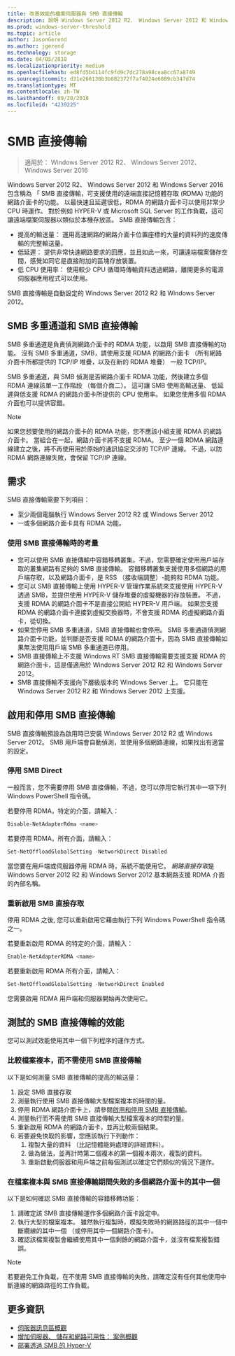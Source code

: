 ```yaml
---
title: 改善效能的檔案伺服器與 SMB 直接傳輸
description: 說明 Windows Server 2012 R2、 Windows Server 2012 和 Windows Server 2016 中的 SMB 直接傳輸功能。
ms.prod: windows-server-threshold
ms.topic: article
author: JasonGerend
ms.author: jgerend
ms.technology: storage
ms.date: 04/05/2018
ms.localizationpriority: medium
ms.openlocfilehash: ed8fd5b4114fc9fd9c7dc278a98cea8cc67a8749
ms.sourcegitcommit: d31e266130b3b082372f7af4024e6089cb347d74
ms.translationtype: MT
ms.contentlocale: zh-TW
ms.lasthandoff: 09/28/2018
ms.locfileid: "4239225"
---
```

# SMB 直接傳輸

>適用於： Windows Server 2012 R2、 Windows Server 2012、 Windows Server 2016

Windows Server 2012 R2、 Windows Server 2012 和 Windows Server 2016 包含稱為 「 SMB 直接傳輸，可支援使用的遠端直接記憶體存取 (RDMA) 功能的網路介面卡的功能。 以最快速且延遲很低，RDMA 的網路介面卡可以使用非常少 CPU 時運作。 對於例如 HYPER-V 或 Microsoft SQL Server 的工作負載，這可讓遠端檔案伺服器以類似於本機存放區。 SMB 直接傳輸包含：

- 提高的輸送量： 運用高速網路的網路介面卡位置座標的大量的資料列的速度傳輸的完整輸送量。
- 低延遲： 提供非常快速網路要求的回應，並且如此一來，可讓遠端檔案儲存空間，感覺如同它是直接附加的區塊存放裝置。
- 低 CPU 使用率： 使用較少 CPU 循環時傳輸資料透過網路，離開更多的電源伺服器應用程式可以使用。

SMB 直接傳輸是自動設定的 Windows Server 2012 R2 和 Windows Server 2012。

## SMB 多重通道和 SMB 直接傳輸

SMB 多重通道是負責偵測網路介面卡的 RDMA 功能，以啟用 SMB 直接傳輸的功能。 沒有 SMB 多重通道，SMB，請使用支援 RDMA 的網路介面卡 （所有網路介面卡所都提供的 TCP/IP 堆疊，以及在新的 RDMA 堆疊） 一般 TCP/IP。

SMB 多重通道，與 SMB 偵測是否網路介面卡 RDMA 功能，然後建立多個 RDMA 連線該單一工作階段 （每個介面二）。 這可讓 SMB 使用高輸送量、 低延遲與低支援 RDMA 的網路介面卡所提供的 CPU 使用率。 如果您使用多個 RDMA 介面也可以提供容錯。

>[!NOTE]
>如果您想要使用的網路介面卡的 RDMA 功能，您不應該小組支援 RDMA 的網路介面卡。 當組合在一起，網路介面卡將不支援 RDMA。
>至少一個 RDMA 網路連線建立之後，將不再使用用於原始的通訊協定交涉的 TCP/IP 連線。 不過，以防 RDMA 網路連線失敗，會保留 TCP/IP 連線。

## 需求

SMB 直接傳輸需要下列項目：

- 至少兩個電腦執行 Windows Server 2012 R2 或 Windows Server 2012
- 一或多個網路介面卡具有 RDMA 功能。

### 使用 SMB 直接傳輸時的考量

- 您可以使用 SMB 直接傳輸中容錯移轉叢集。不過，您需要確定使用用戶端存取的叢集網路有足夠的 SMB 直接傳輸。 容錯移轉叢集支援使用多個網路的用戶端存取，以及網路介面卡，是 RSS （接收端調整）-能夠和 RDMA 功能。
- 您可以 SMB 直接傳輸上使用 HYPER-V 管理作業系統來支援使用 HYPER-V 透過 SMB，並提供使用 HYPER-V 儲存堆疊的虛擬機器的存放裝置。 不過，支援 RDMA 的網路介面卡不是直接公開給 HYPER-V 用戶端。 如果您支援 RDMA 的網路介面卡連接到虛擬交換器時，不會支援 RDMA 的虛擬網路介面卡，從切換。
- 如果您停用 SMB 多重通道，SMB 直接傳輸也會停用。 SMB 多重通道偵測網路介面卡功能，並判斷是否支援 RDMA 的網路介面卡，因為 SMB 直接傳輸如果無法使用用戶端 SMB 多重通道已停用。
- SMB 直接傳輸上不支援 Windows RT SMB 直接傳輸需要支援支援 RDMA 的網路介面卡，這是僅適用於 Windows Server 2012 R2 和 Windows Server 2012。
- SMB 直接傳輸不支援向下層級版本的 Windows Server 上。 它只能在 Windows Server 2012 R2 和 Windows Server 2012 上支援。

## 啟用和停用 SMB 直接傳輸

SMB 直接傳輸預設為啟用時已安裝 Windows Server 2012 R2 或 Windows Server 2012。 SMB 用戶端會自動偵測，並使用多個網路連線，如果找出有適當的設定。

### 停用 SMB Direct

一般而言，您不需要停用 SMB 直接傳輸，不過，您可以停用它執行其中一項下列 Windows PowerShell 指令碼。

若要停用 RDMA，特定的介面，請輸入：

```PowerShell
Disable-NetAdapterRdma <name>
```

若要停用 RDMA，所有介面，請輸入：

```PowerShell
Set-NetOffloadGlobalSetting -NetworkDirect Disabled
```

當您要在用戶端或伺服器停用 RDMA 時，系統不能使用它。 *網路直接存取*是 Windows Server 2012 R2 和 Windows Server 2012 基本網路支援 RDMA 介面的內部名稱。

### 重新啟用 SMB 直接存取

停用 RDMA 之後, 您可以重新啟用它藉由執行下列 Windows PowerShell 指令碼之一。

若要重新啟用 RDMA 的特定的介面，請輸入：

```PowerShell
Enable-NetAdapterRDMA <name>
```

若要重新啟用 RDMA 所有介面，請輸入：

```PowerShell
Set-NetOffloadGlobalSetting -NetworkDirect Enabled
```

您需要啟用 RDMA 用戶端和伺服器開始再次使用它。

## 測試的 SMB 直接傳輸的效能

您可以測試效能使用其中一個下列程序的運作方式。

### 比較檔案複本，而不需使用 SMB 直接傳輸

以下是如何測量 SMB 直接傳輸的提高的輸送量：

1. 設定 SMB 直接存取
2. 測量執行使用 SMB 直接傳輸大型檔案複本的時間的量。
3. 停用 RDMA 網路介面卡上，請參閱[啟用和停用 SMB 直接傳輸](#enabling-and-disabling-smb-direct)。
4. 測量執行而不需使用 SMB 直接傳輸大型檔案複本的時間的量。
5. 重新啟用 RDMA 的網路介面卡，並再比較兩個結果。
6. 若要避免快取的影響，您應該執行下列動作：
    1. 複製大量的資料 （比記憶體能夠處理的詳細資料）。
    2. 做為做法，並再計時第二個複本的第一個複本兩次，複製的資料。
    3. 重新啟動伺服器和用戶端之前每個測試以確定它們類似的情況下運作。

### 在檔案複本與 SMB 直接傳輸期間失敗的多個網路介面卡的其中一個

以下是如何確認 SMB 直接傳輸的容錯移轉功能：

1. 請確定該 SMB 直接傳輸運作多個網路介面卡設定中。
2. 執行大型的檔案複本。 雖然執行複製時，模擬失敗時的網路路徑的其中一個中斷纜線的其中一個 （或停用其中一個網路介面卡）。
3. 確認該檔案複製會繼續使用其中一個剩餘的網路介面卡，並沒有檔案複製錯誤。

>[!NOTE]
>若要避免工作負載，在不使用 SMB 直接傳輸的失敗，請確定沒有任何其他使用中斷連線的網路路徑的工作負載。

## 更多資訊

- [伺服器訊息區概觀](file-server-smb-overview.md)
- [增加伺服器、 儲存和網路可用性： 案例概觀](<https://docs.microsoft.com/previous-versions/windows/it-pro/windows-server-2012-r2-and-2012/hh831437(v%3dws.11)>)
- [部署透過 SMB 的 Hyper-V](<https://docs.microsoft.com/previous-versions/windows/it-pro/windows-server-2012-r2-and-2012/jj134187(v%3dws.11)>)
